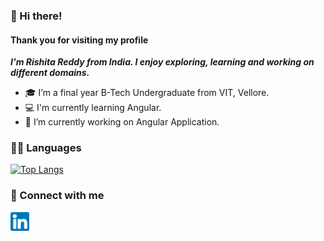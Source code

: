 ### 👋 Hi there!
#### Thank you for visiting my profile
***I'm Rishita Reddy from India. I enjoy exploring, learning and working on different domains.***

- 🎓 I’m a final year B-Tech Undergraduate from VIT, Vellore.
- 💻 I'm currently learning Angular.
- 🔭 I’m currently working on Angular Application.

### 👩‍💻 Languages
<!--[![Top Langs](https://github-readme-stats.vercel.app/api/top-langs/?username=RishitaReddyChilla&show_icons=true&theme=tokyonight)](https://github.com/anuraghazra/github-readme-stats)-->
[![Top Langs](https://github-readme-stats.vercel.app/api/top-langs/?username=RishitaReddyChilla&langs_count=6&layout=compact)](https://github.com/anuraghazra/github-readme-stats)

### 🤝 Connect with me
<a href="linkedin.com/in/rishita-reddy-chilla-06078718b/"><img align="left" src="https://raw.githubusercontent.com/RishitaReddyChilla/RishitaReddyChilla/main/images/linkedin.png" alt="RishitaReddyChilla | LinkedIn" width="30px"/></a>
<br>
<!--<h2 align="center">
  Consider leaving a ⭐ if you find the projects useful!
</h2> -->



<!--
**RishitaReddyChilla/RishitaReddyChilla** is a ✨ _special_ ✨ repository because its `README.md` (this file) appears on your GitHub profile.

Here are some ideas to get you started:

- 🔭 I’m currently working on ...
- 🌱 I’m currently learning ...
- 👯 I’m looking to collaborate on ...
- 🤔 I’m looking for help with ...
- 💬 Ask me about ...
- 📫 How to reach me: ...
- 😄 Pronouns: ...
- ⚡ Fun fact: ...
-->

